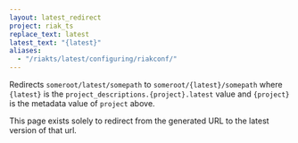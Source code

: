```yaml
---
layout: latest_redirect
project: riak_ts
replace_text: latest
latest_text: "{latest}"
aliases:
  - "/riakts/latest/configuring/riakconf/"
---
```


Redirects `someroot/latest/somepath` to `someroot/{latest}/somepath` 
where `{latest}` is the `project_descriptions.{project}.latest` value
and `{project}` is the metadata value of `project` above.

This page exists solely to redirect from the generated URL to the latest version of
that url.




